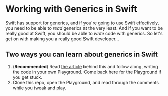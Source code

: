 # Working with Generics in Swift

Swift has support for generics, and if you're going to use Swift effectively, you need to be able to *read* generics at the very least. And if you want to be really good at Swift, you should be able to *write* code with generics. So let's get on with making you a really good Swift developer...

## Two ways you can learn about generics in Swift

1. (**Recommended**) Read [the article](http://roadfiresoftware.com/2014/07/working-with-generics-in-swift/) behind this and follow along, writing the code in your own Playground. Come back here for the Playground if you get stuck.
2. Clone this repo, open the Playground, and read through the comments while you tweak and play.
